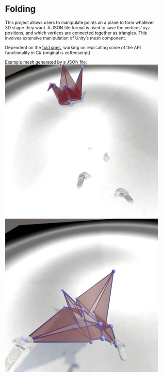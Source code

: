 # Folding


This project allows users to manipulate points on a plane to form whatever 3D shape they want.  A JSON file format is used to save the vertices’ xyz positions, and which vertices are connected together as triangles.  This involves extensive manipulation of Unity’s mesh component.

Dependent on the <a href ="https://github.com/edemaine/fold">fold spec</a>, working on replicating some of the API functionality in C# (original is coffeescript)

Example mesh generated by <a href="https://github.com/freestraws/Folding/blob/master/Assets/StreamingAssets/flappingBird.fold">a JSON file</a>:
<img src="./readmeAssets/betterViewCrane.jpg">
<img src="./readmeAssets/craneExample.jpg">